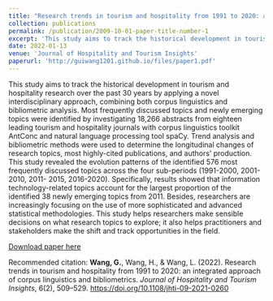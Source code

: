 ```yaml
---
title: "Research trends in tourism and hospitality from 1991 to 2020: an integrated approach of corpus linguistics and bibliometrics"
collection: publications
permalink: /publication/2009-10-01-paper-title-number-1
excerpt: 'This study aims to track the historical development in tourism and hospitality research over the past 30 years by applying a novel interdisciplinary approach, combining both corpus linguistics and bibliometric analysis.'
date: 2022-01-13
venue: 'Journal of Hospitality and Tourism Insights'
paperurl: 'http://guiwang1201.github.io/files/paper1.pdf'
---
```

This study aims to track the historical development in tourism and hospitality research over the past 30 years by applying a novel interdisciplinary approach, combining both corpus linguistics and bibliometric analysis. Most frequently discussed topics and newly emerging topics were identified by investigating 18,266 abstracts from eighteen leading tourism and hospitality journals with corpus linguistics toolkit AntConc and natural language processing tool spaCy. Trend analysis and bibliometric methods were used to determine the longitudinal changes of research topics, most highly-cited publications, and authors’ production. This study revealed the evolution patterns of the identified 576 most frequently discussed topics across the four sub-periods (1991-2000, 2001-2010, 2011- 2015, 2016-2020). Specifically, results showed that information technology-related topics account for the largest proportion of the identified 38 newly emerging topics from 2011. Besides, researchers are increasingly focusing on the use of more sophisticated and advanced statistical methodologies. This study helps researchers make sensible decisions on what research topics to explore; it also helps practitioners and stakeholders make the shift and track opportunities in the field.

[Download paper here](http://guiwang1201.github.io/files/paper1.pdf)

Recommended citation: **Wang, G.**, Wang, H., & Wang, L. (2022). Research trends in tourism and hospitality from 1991 to 2020: an integrated approach of corpus linguistics and bibliometrics. <i>Journal of Hospitality and Tourism Insights</i>, 6(2), 509–529. https://doi.org/10.1108/jhti-09-2021-0260
